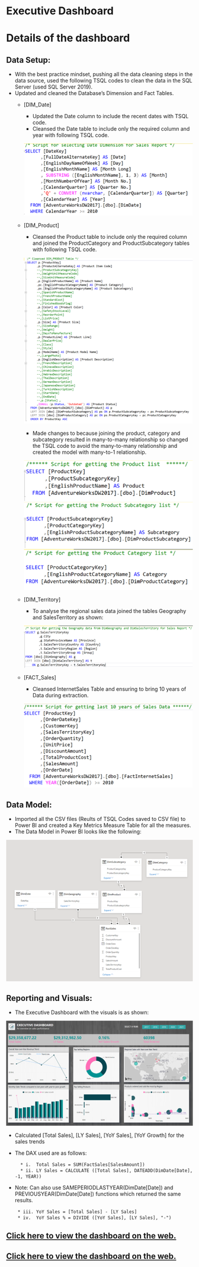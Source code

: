 # Executive Dashboard

# Details of the dashboard
## Data Setup:
  * With the best practice mindset, pushing all the data cleaning steps in the data source, used the following TSQL codes to clean the data in the SQL Server (used SQL Server 2019). 
  * Updated and cleaned the Database’s Dimension and Fact Tables.
    * [DIM_Date]
      *	Updated the Date column to include the recent dates with TSQL code.
      *	Cleansed the Date table to include only the required column and year with following TSQL code.
      
      ![](https://github.com/nancy-gl/AdventureWorks-Sales-Dashboard/blob/main/images/DimDate2.png)
      
    * [DIM_Product]
      *	Cleansed the Product table to include only the required column and joined the ProductCategory and ProductSubcategory tables with following TSQL code.
      
      ![](https://github.com/nancy-gl/AdventureWorks-Sales-Dashboard/blob/main/images/Dim_Product_SQL.png)
      
      *	Made changes to because joining the product, category and subcategory resulted in many-to-many relationship so changed the TSQL code to avoid the many-to-many relationship and created the model with many-to-1 relationship.
      
      ![](https://github.com/nancy-gl/AdventureWorks-Sales-Dashboard/blob/main/images/DimProduct2-2.png)
      ![](https://github.com/nancy-gl/AdventureWorks-Sales-Dashboard/blob/main/images/DimSubcategory2.png)
      ![](https://github.com/nancy-gl/AdventureWorks-Sales-Dashboard/blob/main/images/DimCategory2.png)
      
    * [DIM_Territory]
      * To analyse the regional sales data joined the tables Geography and SalesTerritory as shown:
      
      ![](https://github.com/nancy-gl/AdventureWorks-Sales-Dashboard/blob/main/images/DimGeography2.png)
    
    * [FACT_Sales]
      * Cleansed InternetSales Table and ensuring to bring 10 years of Data during extraction.
      
      ![](https://github.com/nancy-gl/AdventureWorks-Sales-Dashboard/blob/main/images/FactSales.png)
      

## Data Model:
  * Imported all the CSV files (Reults of TSQL Codes saved to CSV file) to Power BI and created a Key Metrics Measure Table for all the measures.
  * The Data Model in Power BI looks like the following:
  
   ![](https://github.com/nancy-gl/AdventureWorks-Sales-Dashboard/blob/main/images/DataModel2.png)
   
      
## Reporting and Visuals:
  * The Executive Dashboard with the visuals is as shown:
  
  ![](https://github.com/nancy-gl/AdventureWorks-Sales-Dashboard/blob/main/images/ExecutiveDashboard.png)
  
  * Calculated [Total Sales], [LY Sales], [YoY Sales], [YoY Growth] for the sales trends
  * The DAX used are as follows:
  
          * i.	Total Sales = SUM(FactSales[SalesAmount])  
          * ii.	LY Sales = CALCULATE ([Total Sales], DATEADD(DimDate[Date], -1, YEAR))
          
  * Note: Can also use SAMEPERIODLASTYEAR(DimDate[Date]) and PREVIOUSYEAR(DimDate[Date])  functions which returned the same results.

         * iii.	YoY Sales = [Total Sales] - [LY Sales]
         * iv.	YoY Sales % = DIVIDE ([YoY Sales], [LY Sales], "-")


## [Click here to view the dashboard on the web.](https://app.powerbi.com/links/KDcVbYJwXU?ctid=3fb43f9e-f396-473f-bdb4-7b116a3228ce&pbi_source=linkShare) 

## [Click here to view the dashboard on the web.](https://app.powerbi.com/reportEmbed?reportId=3c2ac147-a5a4-481e-826f-30593864f9fc&autoAuth=true&ctid=3fb43f9e-f396-473f-bdb4-7b116a3228ce&config=eyJjbHVzdGVyVXJsIjoiaHR0cHM6Ly93YWJpLXdlc3QtdXMtYi1wcmltYXJ5LXJlZGlyZWN0LmFuYWx5c2lzLndpbmRvd3MubmV0LyJ9)
